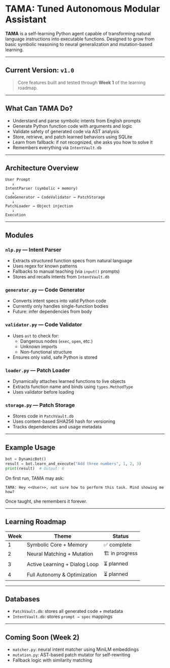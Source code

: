 # TAMA: Tuned Autonomous Modular Assistant

**TAMA** is a self-learning Python agent capable of transforming natural language instructions into executable functions. Designed to grow from basic symbolic reasoning to neural generalization and mutation-based learning.

---

## Current Version: `v1.0`
> Core features built and tested through **Week 1** of the learning roadmap.

---

## What Can TAMA Do?

- Understand and parse symbolic intents from English prompts
- Generate Python function code with arguments and logic
- Validate safety of generated code via AST analysis
- Store, retrieve, and patch learned behaviors using SQLite
- Learn from fallback: if not recognized, she asks you how to solve it
- Remembers everything via `IntentVault.db`

---

## Architecture Overview

```
User Prompt
   ↓
IntentParser (symbolic + memory)
   ↓
CodeGenerator → CodeValidator → PatchStorage
   ↓
PatchLoader → Object injection
   ↓
Execution
```

---

## Modules

### `nlp.py` — Intent Parser
- Extracts structured function specs from natural language
- Uses regex for known patterns
- Fallbacks to manual teaching (via `input()` prompts)
- Stores and recalls intents from `IntentVault.db`

### `generator.py` — Code Generator
- Converts intent specs into valid Python code
- Currently only handles single-function bodies
- Future: infer dependencies from body

### `validator.py` — Code Validator
- Uses `ast` to check for:
  - Dangerous nodes (`exec`, `open`, etc.)
  - Unknown imports
  - Non-functional structure
- Ensures only valid, safe Python is stored

### `loader.py` — Patch Loader
- Dynamically attaches learned functions to live objects
- Extracts function name and binds using `types.MethodType`
- Uses validator before loading

### `storage.py` — Patch Storage
- Stores code in `PatchVault.db`
- Uses content-based SHA256 hash for versioning
- Tracks dependencies and usage metadata

---

## Example Usage

```python
bot = DynamicBot()
result = bot.learn_and_execute("Add three numbers", 1, 2, 3)
print(result)  # Output: 6
```

On first run, TAMA may ask:
```
TAMA: Hey <<User>>, not sure how to perform this task. Mind showing me how?
```

Once taught, she remembers it forever.

---

## Learning Roadmap

| Week | Theme                         | Status    |
|------|-------------------------------|-----------|
| 1    | Symbolic Core + Memory        | ✅ complete |
| 2    | Neural Matching + Mutation    | 🏗️ in progress |
| 3    | Active Learning + Dialog Loop | ⏳ planned |
| 4    | Full Autonomy & Optimization  | ⏳ planned |

---

## Databases

- `PatchVault.db`: stores all generated code + metadata
- `IntentVault.db`: stores `prompt → spec` mappings

---

## Coming Soon (Week 2)

- `matcher.py`: neural intent matcher using MiniLM embeddings
- `mutation.py`: AST-based patch mutator for self-rewriting
- Fallback logic with similarity matching
